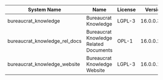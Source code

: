 | System Name | Name | License | Version | Summary | Price |
|---|---|---|---|---|---|
| bureaucrat_knowledge | Bureaucrat Knowledge | LGPL-3 | 16.0.0.36.0 | Bureaucrat Knowledge |  |
| bureaucrat_knowledge_rel_docs | Bureaucrat Knowledge Related Documents | OPL-1 | 16.0.0.2.0 | Bureaucrat Knowledge Related Documents |  |
| bureaucrat_knowledge_website | Bureaucrat Knowledge Website | LGPL-3 | 16.0.0.14.0 | Bureaucrat Knowledge Website |  |
